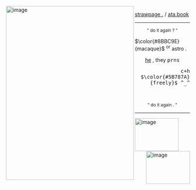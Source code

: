 
<!--
**sn4kewrath/sn4kewrath** is a ✨ _special_ ✨ repository because its `README.md` (this file) appears on your GitHub profile.
-->

<img align="left" width="350" height="476" alt="image" src="https://github.com/user-attachments/assets/2d5ab575-5a99-48f3-abb6-bae0b6ff5c9b" />

[strawpage .](https://noval1t3.straw.page)       /       [ata.book](https://sublaser.atabook.org)

     
---

<p align="center"> <sup>" do it again ? "</sup>
     <br/>
<p align="left"> $\color{#8BBC9E}{macaque}$ <sup>or</sup></sup> astro .
<p align="center"> <ins>he</ins> , they <samp>prns<samp>
<p align="right"> <samp>c+h<samp> $\color{#5B787A}{freely}$ ^_^
     <br/><br/><br/>
<p align="center"> <sup>" do it again . "</sup>

---
<img align="center" width="120" height="90" alt="image" src="https://github.com/user-attachments/assets/11585e62-413c-4a26-99b6-a1fd007966b0" /> <img align="right" width="120" height="90" alt="image" src="https://github.com/user-attachments/assets/72b8e12e-6145-4ae2-8640-cf5742281e7c" />

